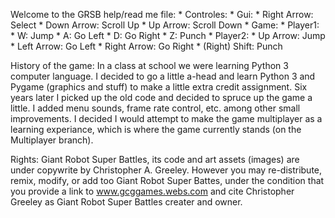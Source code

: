 Welcome to the GRSB help/read me file:
	* Controles:
		* Gui:
			* Right Arrow: Select
			* Down Arrow: Scroll Up
			* Up Arrow: Scroll Down
		* Game:
			* Player1:
				* W: Jump
				* A: Go Left
				* D: Go Right
				* Z: Punch
			* Player2:
				* Up Arrow: Jump
				* Left Arrow: Go Left
				* Right Arrow: Go Right
				* (Right) Shift: Punch

History of the game:
		In a class at school we were learning Python 3 computer language.
	I decided to go a little a-head and learn Python 3 and Pygame (graphics and stuff)
	to make a little extra credit assignment. Six years later I picked up the old code 
	and decided to spruce up the game a little. I added menu sounds, frame rate control, 
	etc. among other small improvements. I decided I would attempt to make the game multiplayer 
	as a learning experiance, which is where the game currently stands (on the Multiplayer branch).

Rights:
	Giant Robot Super Battles, its code and art assets (images) are under copywrite by Christopher A. Greeley. 
	However you may re-distribute, remix, modify, or add too Giant Robot Super Battes, under the condition that 
	you provide a link to www.gcggames.webs.com and cite Christopher Greeley as Giant Robot Super Battles creater and owner.
